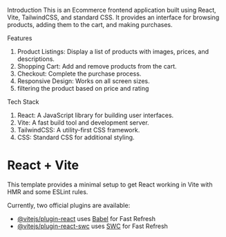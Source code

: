 Introduction
This is an Ecommerce frontend application built using React, Vite, TailwindCSS, and standard CSS. It provides an interface for browsing products, adding them to the cart, and making purchases.

Features
1. Product Listings: Display a list of products with images, prices, and descriptions.
2. Shopping Cart: Add and remove products from the cart.
3. Checkout: Complete the purchase process.
4. Responsive Design: Works on all screen sizes.
5. filtering the product based on price and rating 



Tech Stack
1. React: A JavaScript library for building user interfaces.
2. Vite: A fast build tool and development server.
3. TailwindCSS: A utility-first CSS framework.
4. CSS: Standard CSS for additional styling.







# React + Vite

This template provides a minimal setup to get React working in Vite with HMR and some ESLint rules.

Currently, two official plugins are available:

- [@vitejs/plugin-react](https://github.com/vitejs/vite-plugin-react/blob/main/packages/plugin-react/README.md) uses [Babel](https://babeljs.io/) for Fast Refresh
- [@vitejs/plugin-react-swc](https://github.com/vitejs/vite-plugin-react-swc) uses [SWC](https://swc.rs/) for Fast Refresh
